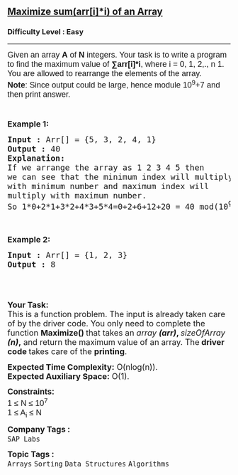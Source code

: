 <h2><a href="https://www.geeksforgeeks.org/problems/maximize-arrii-of-an-array0026/1?page=1&category=Arrays&difficulty=Easy,Medium&sprint=94ade6723438d94ecf0c00c3937dad55&sortBy=submissions">Maximize sum(arr[i]*i) of an Array</a></h2><h3>Difficulty Level : Easy</h3><hr><div class="problems_problem_content__Xm_eO"><p><span style="font-size: 18px;"><span style="font-family: arial,helvetica,sans-serif;">Given an array <strong>A</strong> of&nbsp;<strong>N</strong>&nbsp;integers. Your task is to write a program to find the maximum value of <strong>∑arr[i]*i</strong>, where i = 0, 1, 2,., n 1.<br>You are allowed to rearrange the elements of the array.<br><strong>Note</strong>: Since output could be large, hence module 10<sup>9</sup>+7 and then print answer.</span></span></p>
<p>&nbsp;</p>
<p><span style="font-size: 18px;"><strong>Example 1:</strong></span></p>
<pre><span style="font-size: 18px;"><strong>Input :</strong> Arr[] = {5, 3, 2, 4, 1}
<strong>Output :</strong> 40
<strong>Explanation:
</strong>If we arrange the array as 1 2 3 4 5 then 
we can see that the minimum index will multiply
with minimum number and maximum index will 
multiply with maximum number. 
So 1*0+2*1+3*2+4*3+5*4=0+2+6+12+20 = 40 mod(10<sup>9</sup>+7) = 40

</span></pre>
<p><span style="font-size: 18px;"><strong>Example 2:</strong></span></p>
<pre><span style="font-size: 18px;"><strong>Input :</strong> Arr[] = {1, 2, 3}
<strong>Output :</strong> 8

</span></pre>
<p><br><span style="font-size: 18px;"><strong>Your Task:</strong><br>This is a function problem. The input is already taken care of by the driver code. You only need to complete the function <strong>Maximize() </strong>that takes an&nbsp;<em>array <strong>(arr)</strong></em><strong>, </strong><em>sizeOfArray <strong>(n)</strong></em><strong>,</strong>&nbsp;and return the maximum value of an array. The<strong> driver code </strong>takes care of the <strong>printing</strong>.</span></p>
<p><span style="font-size: 18px;"><strong>Expected Time Complexity:</strong>&nbsp;O(nlog(n)).<br><strong>Expected Auxiliary Space:</strong>&nbsp;O(1).</span></p>
<p><span style="font-size: 18px;"><span style="font-family: arial,helvetica,sans-serif;"><strong>Constraints:</strong><br>1 ≤ N ≤ 10<sup>7</sup><br>1 ≤ A<sub>i</sub> ≤ N</span></span></p></div><p><span style=font-size:18px><strong>Company Tags : </strong><br><code>SAP Labs</code>&nbsp;<br><p><span style=font-size:18px><strong>Topic Tags : </strong><br><code>Arrays</code>&nbsp;<code>Sorting</code>&nbsp;<code>Data Structures</code>&nbsp;<code>Algorithms</code>&nbsp;